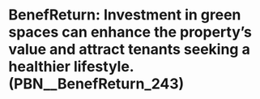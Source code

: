 # BenefReturn: __Investment in green spaces can enhance the property’s value and attract tenants seeking a healthier lifestyle.__ (PBN__BenefReturn_243)

